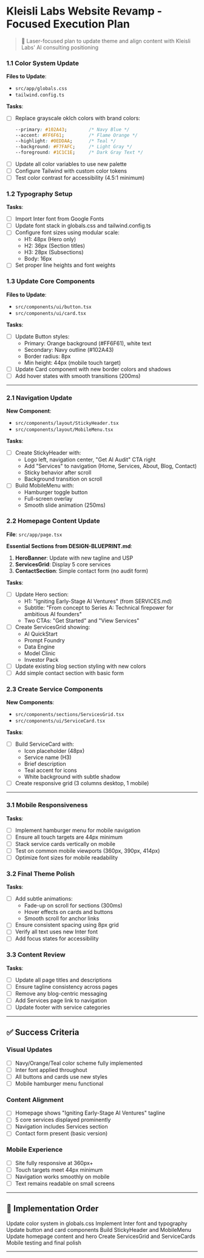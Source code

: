 # Kleisli Labs Website Revamp - Focused Execution Plan

> 🎯 Laser-focused plan to update theme and align content with Kleisli Labs' AI consulting positioning



### 1.1 Color System Update

**Files to Update**:
- `src/app/globals.css`
- `tailwind.config.ts`

**Tasks**:
- [ ] Replace grayscale oklch colors with brand colors:
  ```css
  --primary: #102A43;        /* Navy Blue */
  --accent: #FF6F61;         /* Flame Orange */  
  --highlight: #0EDDAA;      /* Teal */
  --background: #F7FAFC;     /* Light Gray */
  --foreground: #1C1C1E;     /* Dark Gray Text */
  ```
- [ ] Update all color variables to use new palette
- [ ] Configure Tailwind with custom color tokens
- [ ] Test color contrast for accessibility (4.5:1 minimum)

### 1.2 Typography Setup

**Tasks**:
- [ ] Import Inter font from Google Fonts
- [ ] Update font stack in globals.css and tailwind.config.ts
- [ ] Configure font sizes using modular scale:
  - H1: 48px (Hero only)
  - H2: 36px (Section titles)
  - H3: 28px (Subsections)
  - Body: 16px
- [ ] Set proper line heights and font weights

### 1.3 Update Core Components

**Files to Update**:
- `src/components/ui/button.tsx`
- `src/components/ui/card.tsx`

**Tasks**:
- [ ] Update Button styles:
  - Primary: Orange background (#FF6F61), white text
  - Secondary: Navy outline (#102A43)
  - Border radius: 8px
  - Min height: 44px (mobile touch target)
- [ ] Update Card component with new border colors and shadows
- [ ] Add hover states with smooth transitions (200ms)

---


### 2.1 Navigation Update

**New Component**:
- `src/components/layout/StickyHeader.tsx`
- `src/components/layout/MobileMenu.tsx`

**Tasks**:
- [ ] Create StickyHeader with:
  - Logo left, navigation center, "Get AI Audit" CTA right
  - Add "Services" to navigation (Home, Services, About, Blog, Contact)
  - Sticky behavior after scroll
  - Background transition on scroll
- [ ] Build MobileMenu with:
  - Hamburger toggle button
  - Full-screen overlay
  - Smooth slide animation (250ms)

### 2.2 Homepage Content Update

**File**: `src/app/page.tsx`

**Essential Sections from DESIGN-BLUEPRINT.md**:
1. **HeroBanner**: Update with new tagline and USP
2. **ServicesGrid**: Display 5 core services
3. **ContactSection**: Simple contact form (no audit form)

**Tasks**:
- [ ] Update Hero section:
  - H1: "Igniting Early-Stage AI Ventures" (from SERVICES.md)
  - Subtitle: "From concept to Series A: Technical firepower for ambitious AI founders"
  - Two CTAs: "Get Started" and "View Services"
- [ ] Create ServicesGrid showing:
  - AI QuickStart
  - Prompt Foundry
  - Data Engine
  - Model Clinic
  - Investor Pack
- [ ] Update existing blog section styling with new colors
- [ ] Add simple contact section with basic form

### 2.3 Create Service Components

**New Components**:
- `src/components/sections/ServicesGrid.tsx`
- `src/components/ui/ServiceCard.tsx`

**Tasks**:
- [ ] Build ServiceCard with:
  - Icon placeholder (48px)
  - Service name (H3)
  - Brief description
  - Teal accent for icons
  - White background with subtle shadow
- [ ] Create responsive grid (3 columns desktop, 1 mobile)

---


### 3.1 Mobile Responsiveness

**Tasks**:
- [ ] Implement hamburger menu for mobile navigation
- [ ] Ensure all touch targets are 44px minimum
- [ ] Stack service cards vertically on mobile
- [ ] Test on common mobile viewports (360px, 390px, 414px)
- [ ] Optimize font sizes for mobile readability

### 3.2 Final Theme Polish

**Tasks**:
- [ ] Add subtle animations:
  - Fade-up on scroll for sections (300ms)
  - Hover effects on cards and buttons
  - Smooth scroll for anchor links
- [ ] Ensure consistent spacing using 8px grid
- [ ] Verify all text uses new Inter font
- [ ] Add focus states for accessibility

### 3.3 Content Review

**Tasks**:
- [ ] Update all page titles and descriptions
- [ ] Ensure tagline consistency across pages
- [ ] Remove any blog-centric messaging
- [ ] Add Services page link to navigation
- [ ] Update footer with service categories

---

## ✅ Success Criteria

### Visual Updates
- [ ] Navy/Orange/Teal color scheme fully implemented
- [ ] Inter font applied throughout
- [ ] All buttons and cards use new styles
- [ ] Mobile hamburger menu functional

### Content Alignment
- [ ] Homepage shows "Igniting Early-Stage AI Ventures" tagline
- [ ] 5 core services displayed prominently
- [ ] Navigation includes Services section
- [ ] Contact form present (basic version)

### Mobile Experience
- [ ] Site fully responsive at 360px+
- [ ] Touch targets meet 44px minimum
- [ ] Navigation works smoothly on mobile
- [ ] Text remains readable on small screens

---

## 🚀 Implementation Order

 Update color system in globals.css
 Implement Inter font and typography
 Update button and card components
 Build StickyHeader and MobileMenu
 Update homepage content and hero
 Create ServicesGrid and ServiceCards
 Mobile testing and final polish

---
